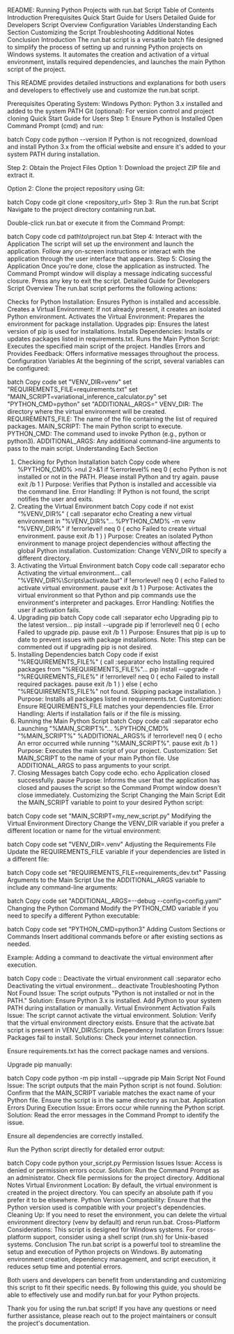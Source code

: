 README: Running Python Projects with run.bat Script
Table of Contents
Introduction
Prerequisites
Quick Start Guide for Users
Detailed Guide for Developers
Script Overview
Configuration Variables
Understanding Each Section
Customizing the Script
Troubleshooting
Additional Notes
Conclusion
Introduction
The run.bat script is a versatile batch file designed to simplify the process of setting up and running Python projects on Windows systems. It automates the creation and activation of a virtual environment, installs required dependencies, and launches the main Python script of the project.

This README provides detailed instructions and explanations for both users and developers to effectively use and customize the run.bat script.

Prerequisites
Operating System: Windows
Python: Python 3.x installed and added to the system PATH
Git (optional): For version control and project cloning
Quick Start Guide for Users
Step 1: Ensure Python is Installed
Open Command Prompt (cmd) and run:

batch
Copy code
python --version
If Python is not recognized, download and install Python 3.x from the official website and ensure it's added to your system PATH during installation.

Step 2: Obtain the Project Files
Option 1: Download the project ZIP file and extract it.

Option 2: Clone the project repository using Git:

batch
Copy code
git clone <repository_url>
Step 3: Run the run.bat Script
Navigate to the project directory containing run.bat.

Double-click run.bat or execute it from the Command Prompt:

batch
Copy code
cd path\to\project
run.bat
Step 4: Interact with the Application
The script will set up the environment and launch the application.
Follow any on-screen instructions or interact with the application through the user interface that appears.
Step 5: Closing the Application
Once you're done, close the application as instructed.
The Command Prompt window will display a message indicating successful closure.
Press any key to exit the script.
Detailed Guide for Developers
Script Overview
The run.bat script performs the following actions:

Checks for Python Installation: Ensures Python is installed and accessible.
Creates a Virtual Environment: If not already present, it creates an isolated Python environment.
Activates the Virtual Environment: Prepares the environment for package installation.
Upgrades pip: Ensures the latest version of pip is used for installations.
Installs Dependencies: Installs or updates packages listed in requirements.txt.
Runs the Main Python Script: Executes the specified main script of the project.
Handles Errors and Provides Feedback: Offers informative messages throughout the process.
Configuration Variables
At the beginning of the script, several variables can be configured:

batch
Copy code
set "VENV_DIR=venv"
set "REQUIREMENTS_FILE=requirements.txt"
set "MAIN_SCRIPT=variational_inference_calculator.py"
set "PYTHON_CMD=python"
set "ADDITIONAL_ARGS="
VENV_DIR: The directory where the virtual environment will be created.
REQUIREMENTS_FILE: The name of the file containing the list of required packages.
MAIN_SCRIPT: The main Python script to execute.
PYTHON_CMD: The command used to invoke Python (e.g., python or python3).
ADDITIONAL_ARGS: Any additional command-line arguments to pass to the main script.
Understanding Each Section
1. Checking for Python Installation
batch
Copy code
where %PYTHON_CMD% >nul 2>&1
if %errorlevel% neq 0 (
    echo Python is not installed or not in the PATH. Please install Python and try again.
    pause
    exit /b 1
)
Purpose: Verifies that Python is installed and accessible via the command line.
Error Handling: If Python is not found, the script notifies the user and exits.
2. Creating the Virtual Environment
batch
Copy code
if not exist "%VENV_DIR%" (
    call :separator
    echo Creating a new virtual environment in "%VENV_DIR%"...
    %PYTHON_CMD% -m venv "%VENV_DIR%"
    if !errorlevel! neq 0 (
        echo Failed to create virtual environment.
        pause
        exit /b 1
    )
)
Purpose: Creates an isolated Python environment to manage project dependencies without affecting the global Python installation.
Customization: Change VENV_DIR to specify a different directory.
3. Activating the Virtual Environment
batch
Copy code
call :separator
echo Activating the virtual environment...
call "%VENV_DIR%\Scripts\activate.bat"
if !errorlevel! neq 0 (
    echo Failed to activate virtual environment.
    pause
    exit /b 1
)
Purpose: Activates the virtual environment so that Python and pip commands use the environment's interpreter and packages.
Error Handling: Notifies the user if activation fails.
4. Upgrading pip
batch
Copy code
call :separator
echo Upgrading pip to the latest version...
pip install --upgrade pip
if !errorlevel! neq 0 (
    echo Failed to upgrade pip.
    pause
    exit /b 1
)
Purpose: Ensures that pip is up to date to prevent issues with package installations.
Note: This step can be commented out if upgrading pip is not desired.
5. Installing Dependencies
batch
Copy code
if exist "%REQUIREMENTS_FILE%" (
    call :separator
    echo Installing required packages from "%REQUIREMENTS_FILE%"...
    pip install --upgrade -r "%REQUIREMENTS_FILE%"
    if !errorlevel! neq 0 (
        echo Failed to install required packages.
        pause
        exit /b 1
    )
) else (
    echo "%REQUIREMENTS_FILE%" not found. Skipping package installation.
)
Purpose: Installs all packages listed in requirements.txt.
Customization: Ensure REQUIREMENTS_FILE matches your dependencies file.
Error Handling: Alerts if installation fails or if the file is missing.
6. Running the Main Python Script
batch
Copy code
call :separator
echo Launching "%MAIN_SCRIPT%"...
%PYTHON_CMD% "%MAIN_SCRIPT%" %ADDITIONAL_ARGS%
if !errorlevel! neq 0 (
    echo An error occurred while running "%MAIN_SCRIPT%".
    pause
    exit /b 1
)
Purpose: Executes the main script of your project.
Customization:
Set MAIN_SCRIPT to the name of your main Python file.
Use ADDITIONAL_ARGS to pass arguments to your script.
7. Closing Messages
batch
Copy code
echo.
echo Application closed successfully.
pause
Purpose: Informs the user that the application has closed and pauses the script so the Command Prompt window doesn't close immediately.
Customizing the Script
Changing the Main Script
Edit the MAIN_SCRIPT variable to point to your desired Python script:

batch
Copy code
set "MAIN_SCRIPT=my_new_script.py"
Modifying the Virtual Environment Directory
Change the VENV_DIR variable if you prefer a different location or name for the virtual environment:

batch
Copy code
set "VENV_DIR=.venv"
Adjusting the Requirements File
Update the REQUIREMENTS_FILE variable if your dependencies are listed in a different file:

batch
Copy code
set "REQUIREMENTS_FILE=requirements_dev.txt"
Passing Arguments to the Main Script
Use the ADDITIONAL_ARGS variable to include any command-line arguments:

batch
Copy code
set "ADDITIONAL_ARGS=--debug --config=config.yaml"
Changing the Python Command
Modify the PYTHON_CMD variable if you need to specify a different Python executable:

batch
Copy code
set "PYTHON_CMD=python3"
Adding Custom Sections or Commands
Insert additional commands before or after existing sections as needed.

Example: Adding a command to deactivate the virtual environment after execution.

batch
Copy code
:: Deactivate the virtual environment
call :separator
echo Deactivating the virtual environment...
deactivate
Troubleshooting
Python Not Found
Issue: The script outputs "Python is not installed or not in the PATH."
Solution:
Ensure Python 3.x is installed.
Add Python to your system PATH during installation or manually.
Virtual Environment Activation Fails
Issue: The script cannot activate the virtual environment.
Solution:
Verify that the virtual environment directory exists.
Ensure that the activate.bat script is present in VENV_DIR\Scripts\.
Dependency Installation Errors
Issue: Packages fail to install.
Solutions:
Check your internet connection.

Ensure requirements.txt has the correct package names and versions.

Upgrade pip manually:

batch
Copy code
python -m pip install --upgrade pip
Main Script Not Found
Issue: The script outputs that the main Python script is not found.
Solution:
Confirm that the MAIN_SCRIPT variable matches the exact name of your Python file.
Ensure the script is in the same directory as run.bat.
Application Errors During Execution
Issue: Errors occur while running the Python script.
Solution:
Read the error messages in the Command Prompt to identify the issue.

Ensure all dependencies are correctly installed.

Run the Python script directly for detailed error output:

batch
Copy code
python your_script.py
Permission Issues
Issue: Access is denied or permission errors occur.
Solution:
Run the Command Prompt as an administrator.
Check file permissions for the project directory.
Additional Notes
Virtual Environment Location: By default, the virtual environment is created in the project directory. You can specify an absolute path if you prefer it to be elsewhere.
Python Version Compatibility: Ensure that the Python version used is compatible with your project's dependencies.
Cleaning Up: If you need to reset the environment, you can delete the virtual environment directory (venv by default) and rerun run.bat.
Cross-Platform Considerations: This script is designed for Windows systems. For cross-platform support, consider using a shell script (run.sh) for Unix-based systems.
Conclusion
The run.bat script is a powerful tool to streamline the setup and execution of Python projects on Windows. By automating environment creation, dependency management, and script execution, it reduces setup time and potential errors.

Both users and developers can benefit from understanding and customizing this script to fit their specific needs. By following this guide, you should be able to effectively use and modify run.bat for your Python projects.

Thank you for using the run.bat script! If you have any questions or need further assistance, please reach out to the project maintainers or consult the project's documentation.

